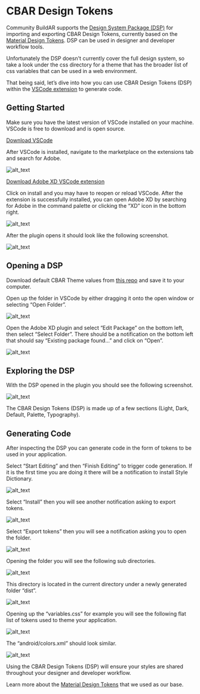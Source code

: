 # CBAR Design Tokens

Community BuildAR supports the [Design System Package (DSP)](https://github.com/AdobeXD/design-system-package-dsp) for importing and exporting CBAR Design Tokens, currently based on the [Material Design Tokens](http://m3.material.io/foundations/design-tokens/overview). DSP can be used in designer and developer workflow tools. 

Unfortunately the DSP doesn't currently cover the full design system, so take a look under the css directory for a theme that has the broader list of css variables that can be used in a web environment.

That being said, let’s dive into how you can use CBAR Design Tokens (DSP) within the [VSCode extension](https://marketplace.visualstudio.com/items?itemName=Adobe.xd) to generate code.


## Getting Started

Make sure you have the latest version of VSCode installed on your machine. VSCode is free to download and is open source.

[Download VSCode](https://code.visualstudio.com/)

After VSCode is installed, navigate to the marketplace on the extensions tab and search for Adobe.

![alt_text](/assets/image9.png)

[Download Adobe XD VSCode extension](https://marketplace.visualstudio.com/items?itemName=Adobe.xd)

Click on install and you may have to reopen or reload VSCode. After the extension is successfully installed, you can open Adobe XD by searching for Adobe in the command palette or clicking the “XD” icon in the bottom right.

![alt_text](/assets/image13.png)


After the plugin opens it should look like the following screenshot.

![alt_text](/assets/image2.png)

## Opening a DSP

Download default CBAR Theme values from [this repo](https://code.communitybuildar.com/community-buildar/cbar-design-tokens) and save it to your computer.

Open up the folder in VSCode by either dragging it onto the open window or selecting “Open Folder”.

![alt_text](/assets/image7.png)

Open the Adobe XD plugin and select “Edit Package” on the bottom left, then select “Select Folder”. There should be a notification on the bottom left that should say “Existing package found…” and click on “Open”.

![alt_text](/assets/image5.png)


## Exploring the DSP

With the DSP opened in the plugin you should see the following screenshot.

![alt_text](/assets/image10.png)


The CBAR Design Tokens (DSP) is made up of a few sections (Light, Dark, Default, Palette, Typography).

## Generating Code

After inspecting the DSP you can generate code in the form of tokens to be used in your application.

Select “Start Editing” and then “Finish Editing” to trigger code generation. If it is the first time you are doing it there will be a notification to install Style Dictionary.

![alt_text](/assets/image1.png)


Select “Install” then you will see another notification asking to export tokens.

![alt_text](/assets/image8.png)


Select “Export tokens” then you will see a notification asking you to open the folder.

![alt_text](/assets/image3.png)


Opening the folder you will see the following sub directories.

![alt_text](/assets/image11.png)

This directory is located in the current directory under a newly generated folder “dist”.

![alt_text](/assets/image4.png)


Opening up the “variables.css” for example you will see the following flat list of tokens used to theme your application.

![alt_text](/assets/image6.png)


The “android/colors.xml” should look similar.

![alt_text](/assets/image12.png)


Using the CBAR Design Tokens (DSP) will ensure your styles are shared throughout your designer and developer workflow. 

Learn more about the [Material Design Tokens](http://m3.material.io/foundations/design-tokens/overview) that we used as our base.
